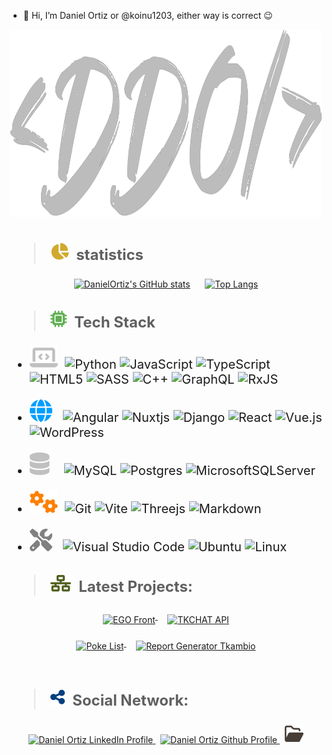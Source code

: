 

- 👋 Hi, I’m Daniel Ortiz or @koinu1203, either way is correct :wink:

<div align="center">
  <img src="./icons/LogoPorfolio.svg" alt="Daniel Ortiz" height="300" width="500">
</div>

# 

<h3 style="font-size:24px"> 

>![Gear](./icons/chart-pie.svg) &nbsp;statistics
</h3>
<div align="center" style="margin-bottom:30px;">

  [![DanielOrtiz's GitHub stats](https://github-readme-stats.vercel.app/api?username=koinu1203&show_icons=true&theme=dark)](https://github.com/koinu1203)&nbsp;&nbsp;&nbsp;&nbsp;&nbsp;&nbsp;[![Top Langs](https://github-readme-stats.vercel.app/api/top-langs/?username=koinu1203&layout=donut)](https://github.com/koinu1203)

</div>


<h3 style="font-size:24px"> 

>![Gear](./icons/microchip.svg) &nbsp;Tech Stack

</h3>

<div style="font-size:20px;margin-bottom:30px;"> 

- ![Laptop](./icons/laptop.svg)&nbsp;
  ![Python](https://img.shields.io/badge/python-3670A0?style=for-the-badge&logo=python&logoColor=ffdd54)
  ![JavaScript](https://img.shields.io/badge/javascript-%23323330.svg?style=for-the-badge&logo=javascript&logoColor=%23F7DF1E)
  ![TypeScript](https://img.shields.io/badge/typescript-%23007ACC.svg?style=for-the-badge&logo=typescript&logoColor=white)
  ![HTML5](https://img.shields.io/badge/html5-%23E34F26.svg?style=for-the-badge&logo=html5&logoColor=white)
  ![SASS](https://img.shields.io/badge/SASS-hotpink.svg?style=for-the-badge&logo=SASS&logoColor=white)
  ![C++](https://img.shields.io/badge/c++-%2300599C.svg?style=for-the-badge&logo=c%2B%2B&logoColor=white)
  ![GraphQL](https://img.shields.io/badge/-GraphQL-E10098?style=for-the-badge&logo=graphql&logoColor=white)
  ![RxJS](https://img.shields.io/badge/rxjs-%23B7178C.svg?style=for-the-badge&logo=reactivex&logoColor=white)

- ![Globe](./icons/globe.svg)&nbsp;&nbsp;
  ![Angular](https://img.shields.io/badge/angular-%23DD0031.svg?style=for-the-badge&logo=angular&logoColor=white)
  ![Nuxtjs](https://img.shields.io/badge/Nuxt-002E3B?style=for-the-badge&logo=nuxtdotjs&logoColor=#00DC82)
  ![Django](https://img.shields.io/badge/django-%23092E20.svg?style=for-the-badge&logo=django&logoColor=white)
  ![React](https://img.shields.io/badge/react-%2320232a.svg?style=for-the-badge&logo=react&logoColor=%2361DAFB)
  ![Vue.js](https://img.shields.io/badge/vuejs-%2335495e.svg?style=for-the-badge&logo=vuedotjs&logoColor=%234FC08D)
  ![WordPress](https://img.shields.io/badge/WordPress-%23117AC9.svg?style=for-the-badge&logo=WordPress&logoColor=white)
- ![DataBase](./icons/dataBase.svg) &nbsp;&nbsp;
  ![MySQL](https://img.shields.io/badge/mysql-%2300f.svg?style=for-the-badge&logo=mysql&logoColor=white)
  ![Postgres](https://img.shields.io/badge/postgres-%23316192.svg?style=for-the-badge&logo=postgresql&logoColor=white)
  ![MicrosoftSQLServer](https://img.shields.io/badge/Microsoft%20SQL%20Server-CC2927?style=for-the-badge&logo=microsoft%20sql%20server&logoColor=white)
- ![DataBase](./icons/gear.svg)&nbsp;
  ![Git](https://img.shields.io/badge/git-%23F05033.svg?style=for-the-badge&logo=git&logoColor=white)
  ![Vite](https://img.shields.io/badge/vite-%23646CFF.svg?style=for-the-badge&logo=vite&logoColor=white)
  ![Threejs](https://img.shields.io/badge/threejs-black?style=for-the-badge&logo=three.js&logoColor=white)
  ![Markdown](https://img.shields.io/badge/markdown-%23000000.svg?style=for-the-badge&logo=markdown&logoColor=white)
- ![DataBase](./icons/tools.svg) &nbsp;
  ![Visual Studio Code](https://img.shields.io/badge/Visual%20Studio%20Code-0078d7.svg?style=for-the-badge&logo=visual-studio-code&logoColor=white)
  ![Ubuntu](https://img.shields.io/badge/Ubuntu-E95420?style=for-the-badge&logo=ubuntu&logoColor=white)
  ![Linux](https://img.shields.io/badge/Linux-FCC624?style=for-the-badge&logo=linux&logoColor=black)

</div>

<h3 style="font-size:24px">

> ![Gear](./icons/network.svg) &nbsp;Latest Projects: &nbsp;

</h3>
<div align="center" style="margin-bottom:20px;">

<a href="https://github.com/E-GOProyect" target="_blank">
  <img align="middle" src="https://github-readme-stats.vercel.app/api/pin/?username=E-GOProyect&repo=EGO-FrontEnd&theme=dark" alt="EGO Front" />
</a>&nbsp;&nbsp;&nbsp;
<a href="https://github.com/TK-CHAT/TKCHAT_BACKEND" target="_blank">
  <img align="middle" src="https://github-readme-stats.vercel.app/api/pin/?username=TK-CHAT&repo=TKCHAT_BACKEND&theme=dark" alt="TKCHAT API" />
</a>
  
</div> 
<div align="center" style="margin-bottom:60px;">

<a href="https://github.com/koinu1203/PokeList" target="_blank">
  <img align="middle" src="https://github-readme-stats.vercel.app/api/pin/?username=koinu1203&repo=PokeList&theme=dark" alt="Poke List" />
</a>&nbsp;&nbsp;&nbsp;
<a href="https://github.com/koinu1203/GenReports-Tkambio-front" target="_blank">
  <img align="middle" src="https://github-readme-stats.vercel.app/api/pin/?username=koinu1203&repo=GenReports-Tkambio-front&theme=dark" alt="Report Generator Tkambio" />
</a>
  
</div> 
<h3 style="font-size:24px">

> ![Gear](./icons/share.svg) &nbsp;Social Network: &nbsp;

</h3>
<div align="center" style="margin-bottom:60px;">

  <a href="https://www.linkedin.com/in/danielortizpary/" target="_blank">
      <img src="https://www.vectorlogo.zone/logos/linkedin/linkedin-icon.svg" alt="Daniel Ortiz LinkedIn Profile" height="30" width="30">
    </a>&nbsp;
    <a href="https://github.com/koinu1203" target="_blank">
      <img src="https://www.vectorlogo.zone/logos/github/github-tile.svg" alt="Daniel Ortiz Github Profile" height="30" width="30">
    </a>&nbsp;
    <a href="https://danielortiz.web.app/" target="_blank">
      <img src="./icons/folder.svg" alt="Daniel Ortiz Porfolio" height="30" width="30">
    </a>
</div> 


<!-- <a href="https://github.com/DiegoSullon/FoxbelMusic" target="_blank">
  <img align="middle" src="https://github-readme-stats.vercel.app/api/pin/?username=DiegoSullon&repo=FoxbelMusic&theme=dark" alt="FoxbelMusic" />
</a>
<a href="https://github.com/DiegoSullon/UPN-ThreeJS" target="_blank">
  <img align="middle" src="https://github-readme-stats.vercel.app/api/pin/?username=DiegoSullon&repo=UPN-ThreeJS&theme=dark" alt="UPN MODEL 3D" />
</a> -->

<!-- <h4>Skills and Tools: </h4>
<p align="left">
	<img style="margin: auto;" src="https://raw.githubusercontent.com/sachinverma53121/sachinverma53121/master/icons/react.png" alt=react width="60" height="60"/> 
  <img style="margin: auto;" src="https://raw.githubusercontent.com/sachinverma53121/sachinverma53121/master/icons/redux.png" alt=redux width="60" height="60"/>
  <img style="margin: auto;" src="https://raw.githubusercontent.com/sachinverma53121/sachinverma53121/master/icons/js.png" alt=javascript width="60" height="60"/>
	<img style="margin: auto;" src="https://raw.githubusercontent.com/sachinverma53121/sachinverma53121/master/icons/jquery.png" alt=jquery width="60" height="60"/>
  <img style="margin: auto;" src="https://raw.githubusercontent.com/sachinverma53121/sachinverma53121/master/icons/babel.png" alt=babel width="60" height="60"/>
  <img style="margin: auto;" src="https://raw.githubusercontent.com/sachinverma53121/sachinverma53121/master/icons/node.png" alt=nodejs width="60" height="60"/>
	<img style="margin: auto;" src="https://raw.githubusercontent.com/sachinverma53121/sachinverma53121/master/icons/html5.png" alt=html5 width="60" height="60"/> 
	<img style="margin: auto;" src="https://raw.githubusercontent.com/sachinverma53121/sachinverma53121/master/icons/css3.png" alt=css3 width="60" height="60"/> 
	<img style="margin: auto;" src="https://raw.githubusercontent.com/sachinverma53121/sachinverma53121/master/icons/mongo.png" alt=mongodb width="60" height="60"/> 
	<img style="margin: auto;" src="https://raw.githubusercontent.com/sachinverma53121/sachinverma53121/master/icons/mysql.png" alt=mysql width="60" height="60"/> 
	<img style="margin: auto;" src="https://raw.githubusercontent.com/sachinverma53121/sachinverma53121/master/icons/npm.png" alt=npm width="60" height="60"/>
  <img style="margin: auto;" src="https://raw.githubusercontent.com/sachinverma53121/sachinverma53121/master/icons/yarn.png" alt=yarn width="60" height="60"/>
	<img style="margin: auto;" src="https://raw.githubusercontent.com/sachinverma53121/sachinverma53121/master/icons/git.png" alt=git width="60" height="60"/>
  <img style="margin: auto;" src="https://raw.githubusercontent.com/sachinverma53121/sachinverma53121/master/icons/github.png" alt=github width="60" height="60"/>

 
</p> -->
